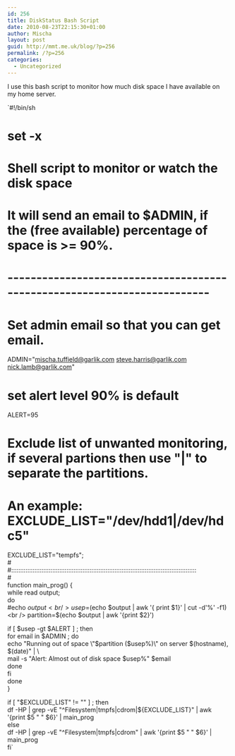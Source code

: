 ```yaml
---
id: 256
title: DiskStatus Bash Script
date: 2010-08-23T22:15:30+01:00
author: Mischa
layout: post
guid: http://mmt.me.uk/blog/?p=256
permalink: /?p=256
categories:
  - Uncategorized
---
```

I use this bash script to monitor how much disk space I have available on my home server.

`#!/bin/sh<br />
# set -x<br />
# Shell script to monitor or watch the disk space<br />
# It will send an email to $ADMIN, if the (free available) percentage of space is >= 90%.<br />
# -------------------------------------------------------------------------<br />
# Set admin email so that you can get email.<br />
ADMIN="mischa.tuffield@garlik.com steve.harris@garlik.com nick.lamb@garlik.com"<br />
# set alert level 90% is default<br />
ALERT=95<br />
# Exclude list of unwanted monitoring, if several partions then use "|" to separate the partitions.<br />
# An example: EXCLUDE_LIST="/dev/hdd1|/dev/hdc5"<br />
EXCLUDE_LIST="tempfs";<br />
#<br />
#::::::::::::::::::::::::::::::::::::::::::::::::::::::::::::::::::::::::::::::::::::::::::::::::::::::::<br />
#<br />
function main_prog() {<br />
while read output;<br />
do<br />
#echo $output<br />
  usep=$(echo $output | awk '{ print $1}' | cut -d'%' -f1)<br />
  partition=$(echo $output | awk '{print $2}')</p>
<p>  if [ $usep -gt $ALERT ] ; then<br />
    for email in $ADMIN ; do<br />
       echo "Running out of space \"$partition ($usep%)\" on server $(hostname), $(date)" | \<br />
       mail -s "Alert: Almost out of disk space $usep%" $email<br />
    done<br />
  fi<br />
done<br />
}</p>
<p>if [ "$EXCLUDE_LIST" != "" ] ; then<br />
  df -HP | grep -vE "^Filesystem|tmpfs|cdrom|${EXCLUDE_LIST}" | awk '{print $5 " " $6}' | main_prog<br />
else<br />
  df -HP | grep -vE "^Filesystem|tmpfs|cdrom" | awk '{print $5 " " $6}' | main_prog<br />
fi`